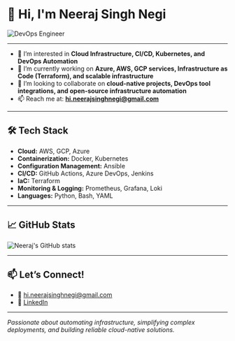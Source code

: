 # 👋 Hi, I'm Neeraj Singh Negi

![DevOps Engineer](https://img.shields.io/badge/Role-DevOps%20Engineer-blue)

---

- 👀 I’m interested in **Cloud Infrastructure, CI/CD, Kubernetes, and DevOps Automation**
- 🌱 I’m currently working on **Azure, AWS, GCP services, Infrastructure as Code (Terraform), and scalable infrastructure**
- 💞️ I’m looking to collaborate on **cloud-native projects, DevOps tool integrations, and open-source infrastructure automation**
- 📫 Reach me at: **[hi.neerajsinghnegi@gmail.com](mailto:hi.neerajsinghnegi@gmail.com)**

---

## 🛠️ Tech Stack

- **Cloud:** AWS, GCP, Azure
- **Containerization:** Docker, Kubernetes
- **Configuration Management:** Ansible
- **CI/CD:** GitHub Actions, Azure DevOps, Jenkins
- **IaC:** Terraform
- **Monitoring & Logging:** Prometheus, Grafana, Loki
- **Languages:** Python, Bash, YAML

---

## 📈 GitHub Stats

![Neeraj's GitHub stats](https://github-readme-stats.vercel.app/api?username=neerajsinghnegi&show_icons=true&theme=radical)

---

## 📫 Let’s Connect!

- 📧 [hi.neerajsinghnegi@gmail.com](mailto:hi.neerajsinghnegi@gmail.com)
- 💼 [LinkedIn](https://www.linkedin.com/in/neerajsinghnegi)

---

*Passionate about automating infrastructure, simplifying complex deployments, and building reliable cloud-native solutions.*

